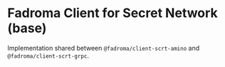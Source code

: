 # Fadroma Client for Secret Network (base)

Implementation shared between `@fadroma/client-scrt-amino` and `@fadroma/client-scrt-grpc`.
